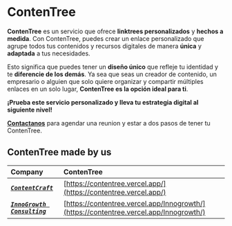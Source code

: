 # ContenTree

**ContenTree** es un servicio que ofrece **linktrees personalizados** y **hechos a medida**. Con ContenTree, puedes crear un enlace personalizado que agrupe todos tus contenidos y recursos digitales de manera **única** y **adaptada** a tus necesidades. 

Esto significa que puedes tener un **diseño único** que refleje tu identidad y te **diferencie de los demás**. Ya sea que seas un creador de contenido, un empresario o alguien que solo quiere organizar y compartir múltiples enlaces en un solo lugar, **ContenTree es la opción ideal para ti**.

**¡Prueba este servicio personalizado y lleva tu estrategia digital al siguiente nivel!**

[**Contactanos**](https://www.instagram.com/contentcraft_studio) para agendar una reunion y estar a dos pasos de tener tu ContenTree.

## ContenTree made by us

| Company                                                               | ContenTree                                                                             |
| :-------------------------------------------------------------------- | :------------------------------------------------------------------------------------- |
| [***`ContentCraft`***](https://www.instagram.com/contentcraft_studio) | [https://contentree.vercel.app/](https://contentree.vercel.app/)                       |
| [***`InnoGrowth Consulting`***](https://innogrowth.vercel.app/)       | [https://contentree.vercel.app/Innogrowth/](https://contentree.vercel.app/Innogrowth/) |